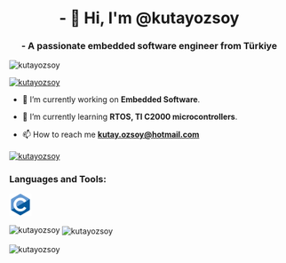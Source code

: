 <!--
### Hi there 👋
-->

<!--
**kutayozsoy/kutayozsoy** is a ✨ _special_ ✨ repository because its `README.md` (this file) appears on your GitHub profile.

Here are some ideas to get you started:

- 🔭 I’m currently working on ...
- 🌱 I’m currently learning ...
- 👯 I’m looking to collaborate on ...
- 🤔 I’m looking for help with ...
- 💬 Ask me about ...
- 📫 How to reach me: ...
- 😄 Pronouns: ...
- ⚡ Fun fact: ...
-->

<!--
- 👋 Hi, I am @kutayozsoy. 
- 🔭 I’m currently working on Embedded Software.
- 🌱 I’m currently learning RTOS, TI C2000 microcontrollers.  
- 📫 How to reach me: kutay.ozsoy@hotmail.com
-->

<h1 align="center">- 👋 Hi, I'm @kutayozsoy</h1>
<h3 align="center">- A passionate embedded software engineer from Türkiye</h3>

<p align="left"> <img src="https://komarev.com/ghpvc/?username=kutayozsoy&label=Profile%20views&color=0e75b6&style=flat" alt="kutayozsoy" /> </p>

<p align="left"> <a href="https://github.com/ryo-ma/github-profile-trophy"><img src="https://github-profile-trophy.vercel.app/?username=kutayozsoy" alt="kutayozsoy" /></a> </p>

- 🔭 I’m currently working on **Embedded Software**.

- 🌱 I’m currently learning **RTOS, TI C2000 microcontrollers**.

- 📫 How to reach me **kutay.ozsoy@hotmail.com**

<p align="left">
<a href="https://linkedin.com/in/kutayozsoy" target="blank"><img align="center" src="https://raw.githubusercontent.com/rahuldkjain/github-profile-readme-generator/master/src/images/icons/Social/linked-in-alt.svg" alt="kutayozsoy" height="30" width="40" /></a>
</p>

<h3 align="left">Languages and Tools:</h3>
<p align="left"> <a href="https://www.cprogramming.com/" target="_blank" rel="noreferrer"> <img src="https://raw.githubusercontent.com/devicons/devicon/master/icons/c/c-original.svg" alt="c" width="40" height="40"/> </a> </p>

<p><img align="left" src="https://github-readme-stats.vercel.app/api/top-langs?username=kutayozsoy&show_icons=true&locale=en&layout=compact" alt="kutayozsoy" /></p>

<p>&nbsp;<img align="center" src="https://github-readme-stats.vercel.app/api?username=kutayozsoy&show_icons=true&locale=en" alt="kutayozsoy" /></p>

<p><img align="center" src="https://github-readme-streak-stats.herokuapp.com/?user=kutayozsoy&" alt="kutayozsoy" /></p>

  
